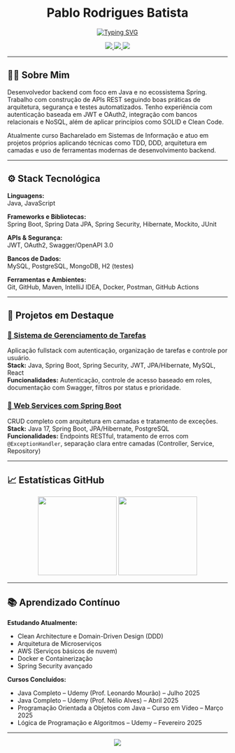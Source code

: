 <div align="center">

# Pablo Rodrigues Batista

[![Typing SVG](https://readme-typing-svg.herokuapp.com?font=Fira+Code&weight=500&size=22&pause=1000&color=2E86AB&center=true&vCenter=true&random=false&width=500&lines=Desenvolvedor+Backend;Java+%7C+Spring+Boot+%7C+APIs+REST)](https://github.com/pablorodriguesb)

<a href="https://www.linkedin.com/in/pablorodriguesb">
  <img src="https://img.shields.io/badge/LinkedIn-0077B5?style=for-the-badge&logo=linkedin&logoColor=white"/>
</a>
<a href="mailto:pablo.rodriguesbat@gmail.com">
  <img src="https://img.shields.io/badge/Email-005FF9?style=for-the-badge&logo=gmail&logoColor=white"/>
</a>
<a href="https://www.hackerrank.com/profile/pablo_csstep">
  <img src="https://img.shields.io/badge/HackerRank-2EC866?style=for-the-badge&logo=hackerrank&logoColor=white"/>
</a>

</div>

---

## 👨‍💻 Sobre Mim

Desenvolvedor backend com foco em Java e no ecossistema Spring. Trabalho com construção de APIs REST seguindo boas práticas de arquitetura, segurança e testes automatizados. Tenho experiência com autenticação baseada em JWT e OAuth2, integração com bancos relacionais e NoSQL, além de aplicar princípios como SOLID e Clean Code.

Atualmente curso Bacharelado em Sistemas de Informação e atuo em projetos próprios aplicando técnicas como TDD, DDD, arquitetura em camadas e uso de ferramentas modernas de desenvolvimento backend.

---

## ⚙️ Stack Tecnológica

**Linguagens:**  
Java, JavaScript

**Frameworks e Bibliotecas:**  
Spring Boot, Spring Data JPA, Spring Security, Hibernate, Mockito, JUnit

**APIs & Segurança:**  
JWT, OAuth2, Swagger/OpenAPI 3.0

**Bancos de Dados:**  
MySQL, PostgreSQL, MongoDB, H2 (testes)

**Ferramentas e Ambientes:**  
Git, GitHub, Maven, IntelliJ IDEA, Docker, Postman, GitHub Actions

---

## 🚀 Projetos em Destaque

### [🔗 Sistema de Gerenciamento de Tarefas](https://github.com/pablorodriguesb/task-management-system)
Aplicação fullstack com autenticação, organização de tarefas e controle por usuário.  
**Stack:** Java, Spring Boot, Spring Security, JWT, JPA/Hibernate, MySQL, React  
**Funcionalidades:** Autenticação, controle de acesso baseado em roles, documentação com Swagger, filtros por status e prioridade.

### [🔗 Web Services com Spring Boot](https://github.com/pablorodriguesb/ws-springboot-jpa)
CRUD completo com arquitetura em camadas e tratamento de exceções.  
**Stack:** Java 17, Spring Boot, JPA/Hibernate, PostgreSQL  
**Funcionalidades:** Endpoints RESTful, tratamento de erros com `@ExceptionHandler`, separação clara entre camadas (Controller, Service, Repository)

---

## 📈 Estatísticas GitHub

<div align="center">
  <img height="180em" src="https://github-readme-stats.vercel.app/api?username=pablorodriguesb&show_icons=true&theme=tokyonight&hide_border=true"/>
  <img height="180em" src="https://github-readme-stats.vercel.app/api/top-langs/?username=pablorodriguesb&layout=compact&theme=tokyonight&hide_border=true"/>
</div>

---

## 📚 Aprendizado Contínuo

**Estudando Atualmente:**
- Clean Architecture e Domain-Driven Design (DDD)
- Arquitetura de Microserviços
- AWS (Serviços básicos de nuvem)
- Docker e Containerização
- Spring Security avançado

**Cursos Concluídos:**
- Java Completo – Udemy (Prof. Leonardo Mourão) – Julho 2025  
- Java Completo – Udemy (Prof. Nélio Alves) – Abril 2025  
- Programação Orientada a Objetos com Java – Curso em Vídeo – Março 2025  
- Lógica de Programação e Algoritmos – Udemy – Fevereiro 2025

---

<div align="center">
  <img src="https://komarev.com/ghpvc/?username=pablorodriguesb&label=Visualizações&color=0088cc&style=flat-square"/>
</div>
